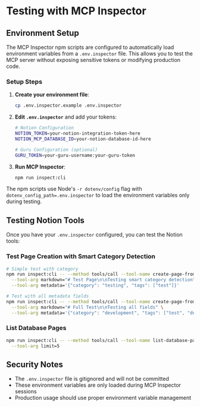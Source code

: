 # Testing with MCP Inspector

## Environment Setup

The MCP Inspector npm scripts are configured to automatically load environment variables from a `.env.inspector` file. This allows you to test the MCP server without exposing sensitive tokens or modifying production code.

### Setup Steps

1. **Create your environment file**:
   ```bash
   cp .env.inspector.example .env.inspector
   ```

2. **Edit `.env.inspector`** and add your tokens:
   ```bash
   # Notion Configuration
   NOTION_TOKEN=your-notion-integration-token-here
   NOTION_MCP_DATABASE_ID=your-notion-database-id-here
   
   # Guru Configuration (optional)
   GURU_TOKEN=your-guru-username:your-guru-token
   ```

3. **Run MCP Inspector**:
   ```bash
   npm run inspect:cli
   ```

The npm scripts use Node's `-r dotenv/config` flag with `dotenv_config_path=.env.inspector` to load the environment variables only during testing.

## Testing Notion Tools

Once you have your `.env.inspector` configured, you can test the Notion tools:

### Test Page Creation with Smart Category Detection
```bash
# Simple test with category
npm run inspect:cli -- --method tools/call --tool-name create-page-from-markdown \
  --tool-arg markdown="# Test Page\n\nTesting smart category detection" \
  --tool-arg metadata='{"category": "testing", "tags": ["test"]}'

# Test with all metadata fields
npm run inspect:cli -- --method tools/call --tool-name create-page-from-markdown \
  --tool-arg markdown="# Full Test\n\nTesting all fields" \
  --tool-arg metadata='{"category": "development", "tags": ["test", "demo"], "description": "Test page", "status": "draft"}'
```

### List Database Pages
```bash
npm run inspect:cli -- --method tools/call --tool-name list-database-pages \
  --tool-arg limit=5
```

## Security Notes

- The `.env.inspector` file is gitignored and will not be committed
- These environment variables are only loaded during MCP Inspector sessions
- Production usage should use proper environment variable management